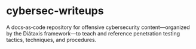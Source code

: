 # cybersec-writeups
A docs‑as‑code repository for offensive cybersecurity content—organized by the Diátaxis framework—to teach and reference penetration testing tactics, techniques, and procedures. 
